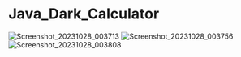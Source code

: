 # Java_Dark_Calculator
![Screenshot_20231028_003713](https://github.com/TechZainShahzad/Java_Dark_Calculator/assets/136337895/574ac9b2-86b6-4f63-8c3e-e8e0f8add831)
![Screenshot_20231028_003756](https://github.com/TechZainShahzad/Java_Dark_Calculator/assets/136337895/00774698-f7a6-462c-86a2-1c6f104431e8)
![Screenshot_20231028_003808](https://github.com/TechZainShahzad/Java_Dark_Calculator/assets/136337895/fd8038c2-2812-404b-99b9-04af491dfefd)
